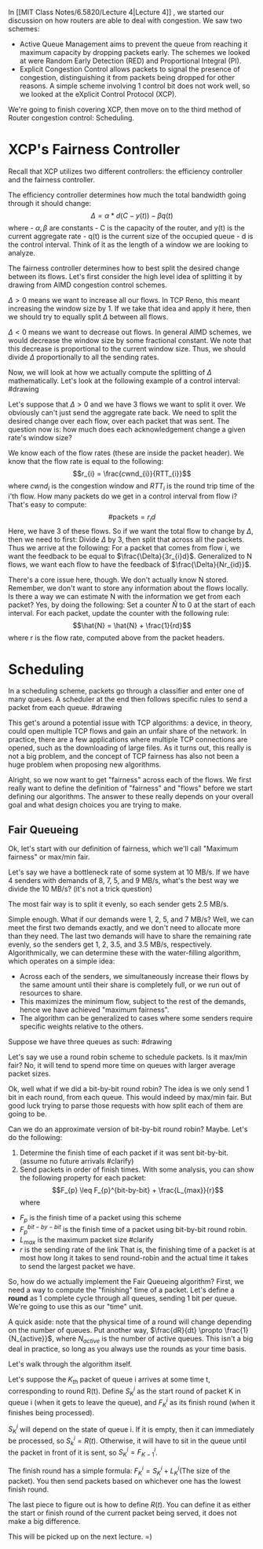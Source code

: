 In [[MIT Class Notes/6.5820/Lecture 4|Lecture 4]] , we started our discussion on how routers are able to deal with congestion. We saw two schemes:
- Active Queue Management aims to prevent the queue from reaching it maximum capacity by dropping packets early. The schemes we looked at were Random Early Detection (RED) and Proportional Integral (PI).
- Explicit Congestion Control allows packets to signal the presence of congestion, distinguishing it from packets being dropped for other reasons. A simple scheme involving 1 control bit does not work well, so we looked at the eXplicit Control Protocol (XCP).

We're going to finish covering XCP, then move on to the third method of Router congestion control: Scheduling.

# XCP's Fairness Controller
Recall that XCP utilizes two different controllers: the efficiency controller and the fairness controller.

The efficiency controller determines how much the total bandwidth going through it should change: $$\Delta = \alpha*d(C-y(t))-\beta q(t)$$where
	- $\alpha, \beta$ are constants
	- C is the capacity of the router, and y(t) is the current aggregate rate
	- q(t) is the current size of the occupied queue
	- d is the control interval. Think of it as the length of a window we are looking to analyze.

The fairness controller determines how to best split the desired change between its flows. Let's first consider the high level idea of splitting it by drawing from AIMD congestion control schemes.

$\Delta > 0$ means we want to increase all our flows. In TCP Reno, this meant increasing the window size by 1. If we take that idea and apply it here, then we should try to equally split $\Delta$ between all flows.

$\Delta < 0$ means we want to decrease out flows. In general AIMD schemes, we would decrease the window size by some fractional constant. We note that this decrease is proportional to the current window size. Thus, we should divide $\Delta$ proportionally to all the sending rates.

Now, we will look at how we actually compute the splitting of $\Delta$ mathematically. Let's look at the following example of a control interval:
#drawing 

Let's suppose that $\Delta > 0$ and we have 3 flows we want to split it over. We obviously can't just send the aggregate rate back. We need to split the desired change over each flow, over each packet that was sent. The question now is: how much does each acknowledgement change a given rate's window size?

We know each of the flow rates (these are inside the packet header). We know that the flow rate is equal to the following:
$$r_{i} = \frac{cwnd_{i}}{RTT_{i}}$$
where $cwnd_i$ is the congestion window and $RTT_i$ is the round trip time of the i'th flow.
How many packets do we get in a control interval from flow i? That's easy to compute:
$$\text{\#packets} = r_{i}d$$
Here, we have 3 of these flows. So if we want the total flow to change by $\Delta$, then we need to first: Divide $\Delta$ by 3, then split that across all the packets. Thus we arrive at the following:
	For a packet that comes from flow i, we want the feedback to be equal to $\frac{\Delta}{3r_{i}d}$. Generalized to N flows, we want each flow to have the feedback of $\frac{\Delta}{Nr_{id}}$.

There's a core issue here, though. We don't actually know N stored. Remember, we don't want to store any information about the flows locally. Is there a way we can estimate N with the information we get from each packet? Yes, by doing the following:
	Set a counter $\hat{N}$ to 0 at the start of each interval.
	For each packet, update the counter with the following rule:
$$\hat{N} = \hat{N} + \frac{1}{rd}$$where r is the flow rate, computed above from the packet headers.

# Scheduling
In a scheduling scheme, packets go through a classifier and enter one of many queues. A scheduler at the end then follows specific rules to send a packet from each queue.
#drawing 

This get's around a potential issue with TCP algorithms: a device, in theory, could open multiple TCP flows and gain an unfair share of the network. In practice, there are a few applications where multiple TCP connections are opened, such as the downloading of large files. As it turns out, this really is not a big problem, and the concept of TCP fairness has also not been a huge problem when proposing new algorithms.

Alright, so we now want to get "fairness" across each of the flows. We first really want to define the definition of "fairness" and "flows" before we start defining our algorithms. The answer to these really depends on your overall goal and what design choices you are trying to make.

## Fair Queueing
Ok, let's start with our definition of fairness, which we'll call "Maximum fairness" or max/min fair.

Let's say we have a bottleneck rate of some system at 10 MB/s. If we have 4 senders with demands of 8, 7, 5, and 9 MB/s, what's the best way we divide the 10 MB/s? (it's not a trick question)

The most fair way is to split it evenly, so each sender gets 2.5 MB/s.

Simple enough. What if our demands were 1, 2, 5, and 7 MB/s? Well, we can meet the first two demands exactly, and we don't need to allocate more than they need. The last two demands will have to share the remaining rate evenly, so the senders get 1, 2, 3.5, and 3.5 MB/s, respectively.
Algorithmically, we can determine these with the water-filling algorithm, which operates on a simple idea:
- Across each of the senders, we simultaneously increase their flows by the same amount until their share is completely full, or we run out of resources to share. 
- This maximizes the minimum flow, subject to the rest of the demands, hence we have achieved "maximum fairness".
- The algorithm can be generalized to cases where some senders require specific weights relative to the others.

Suppose we have three queues as such:
#drawing

Let's say we use a round robin scheme to schedule packets. Is it max/min fair? No, it will tend to spend more time on queues with larger average packet sizes.

Ok, well what if we did a bit-by-bit round robin? The idea is we only send 1 bit in each round, from each queue. This would indeed by max/min fair. But good luck trying to parse those requests with how split each of them are going to be.

Can we do an approximate version of bit-by-bit round robin? Maybe. Let's do the following:
1) Determine the finish time of each packet if it was sent bit-by-bit. (assume no future arrivals #clarify)
2) Send packets in order of finish times.
With some analysis, you can show the following property for each packet:
$$F_{p} \leq F_{p}^{bit-by-bit} + \frac{L_{max}}{r}$$where
- $F_{p}$ is the finish time of a packet using this scheme
- $F_{p}^{bit-by-bit}$ is the finish time of a packet using bit-by-bit round robin.
- $L_{max}$ is the maximum packet size #clarify
- $r$ is the sending rate of the link
That is, the finishing time of a packet is at most how long it takes to send round-robin and the actual time it takes to send the largest packet we have.

So, how do we actually implement the Fair Queueing algorithm?
First, we need a way to compute the "finishing" time of a packet. Let's define a **round** as 1 complete cycle through all queues, sending 1 bit per queue. We're going to use this as our "time" unit.

A quick aside: note that the physical time of a round will change depending on the number of queues. Put another way, $\frac{dR}{dt} \propto \frac{1}{N_{active}}$, where $N_{active}$ is the number of active queues. This isn't a big deal in practice, so long as you always use the rounds as your time basis.

Let's walk through the algorithm itself.

Let's suppose the $K_{th}$ packet of queue i arrives at some time t, corresponding to round R(t). Define $S_{K}^{i}$ as the start round of packet K in queue i (when it gets to leave the queue), and $F_{K}^{i}$ as its finish round (when it finishes being processed).

$S_{K}^{i}$ will depend on the state of queue i. If it is empty, then it can immediately be processed, so $S_{k}^{i} = R(t)$. Otherwise, it will have to sit in the queue until the packet in front of it is sent, so $S_{K}^{i} = F_{K-1}^{i}$. 

The finish round has a simple formula: $F_{K}^{i} = S_{K}^{i} + L_{K}^{i} \text{(The size of the packet)}$. You then send packets based on whichever one has the lowest finish round.

The last piece to figure out is how to define $R(t)$. You can define it as either the start or finish round of the current packet being served, it does not make a big difference.

This will be picked up on the next lecture. =)
